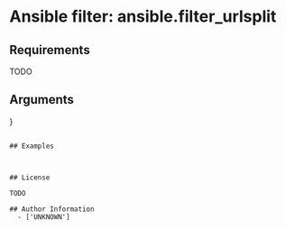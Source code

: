 # Ansible filter: ansible.filter_urlsplit





## Requirements

TODO

## Arguments

}
```

## Examples



## License

TODO

## Author Information
  - ['UNKNOWN']
